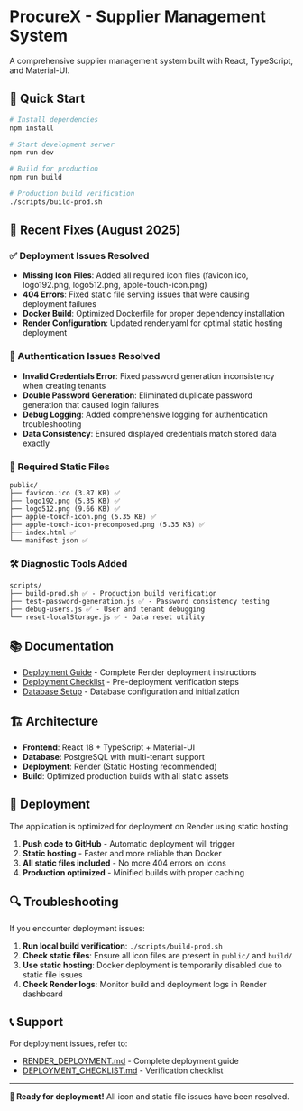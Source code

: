 # ProcureX - Supplier Management System

A comprehensive supplier management system built with React, TypeScript, and Material-UI.

## 🚀 Quick Start

```bash
# Install dependencies
npm install

# Start development server
npm run dev

# Build for production
npm run build

# Production build verification
./scripts/build-prod.sh
```

## 🔧 Recent Fixes (August 2025)

### ✅ Deployment Issues Resolved
- **Missing Icon Files**: Added all required icon files (favicon.ico, logo192.png, logo512.png, apple-touch-icon.png)
- **404 Errors**: Fixed static file serving issues that were causing deployment failures
- **Docker Build**: Optimized Dockerfile for proper dependency installation
- **Render Configuration**: Updated render.yaml for optimal static hosting deployment

### 🔐 Authentication Issues Resolved
- **Invalid Credentials Error**: Fixed password generation inconsistency when creating tenants
- **Double Password Generation**: Eliminated duplicate password generation that caused login failures
- **Debug Logging**: Added comprehensive logging for authentication troubleshooting
- **Data Consistency**: Ensured displayed credentials match stored data exactly

### 📁 Required Static Files
```
public/
├── favicon.ico (3.87 KB) ✅
├── logo192.png (5.35 KB) ✅
├── logo512.png (9.66 KB) ✅
├── apple-touch-icon.png (5.35 KB) ✅
├── apple-touch-icon-precomposed.png (5.35 KB) ✅
├── index.html ✅
└── manifest.json ✅
```

### 🛠️ Diagnostic Tools Added
```
scripts/
├── build-prod.sh ✅ - Production build verification
├── test-password-generation.js ✅ - Password consistency testing
├── debug-users.js ✅ - User and tenant debugging
└── reset-localStorage.js ✅ - Data reset utility
```

## 📚 Documentation

- [Deployment Guide](RENDER_DEPLOYMENT.md) - Complete Render deployment instructions
- [Deployment Checklist](DEPLOYMENT_CHECKLIST.md) - Pre-deployment verification steps
- [Database Setup](DATABASE_SETUP.md) - Database configuration and initialization

## 🏗️ Architecture

- **Frontend**: React 18 + TypeScript + Material-UI
- **Database**: PostgreSQL with multi-tenant support
- **Deployment**: Render (Static Hosting recommended)
- **Build**: Optimized production builds with all static assets

## 🚀 Deployment

The application is optimized for deployment on Render using static hosting:

1. **Push code to GitHub** - Automatic deployment will trigger
2. **Static hosting** - Faster and more reliable than Docker
3. **All static files included** - No more 404 errors on icons
4. **Production optimized** - Minified builds with proper caching

## 🔍 Troubleshooting

If you encounter deployment issues:

1. **Run local build verification**: `./scripts/build-prod.sh`
2. **Check static files**: Ensure all icon files are present in `public/` and `build/`
3. **Use static hosting**: Docker deployment is temporarily disabled due to static file issues
4. **Check Render logs**: Monitor build and deployment logs in Render dashboard

## 📞 Support

For deployment issues, refer to:
- [RENDER_DEPLOYMENT.md](RENDER_DEPLOYMENT.md) - Complete deployment guide
- [DEPLOYMENT_CHECKLIST.md](DEPLOYMENT_CHECKLIST.md) - Verification checklist

---

**🎉 Ready for deployment!** All icon and static file issues have been resolved. 